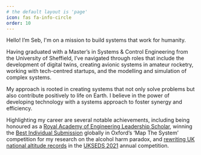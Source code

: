 ```yaml
---
# the default layout is 'page'
icon: fas fa-info-circle
order: 10
---
```


<!-- > Add Markdown syntax content to file `_tabs/about.md`{: .filepath } and it will show up on this page.
{: .prompt-tip } -->

Hello! I’m Seb, I'm on a mission to build systems that work for humanity.

Having graduated with a Master’s in Systems & Control Engineering from the University of Sheffield, I’ve navigated through roles that include the development of digital twins, creating avionic systems in amateur rocketry, working with tech-centred startups, and the modelling and simulation of complex systems.

My approach is rooted in creating systems that not only solve problems but also contribute positively to life on Earth. I believe in the power of developing technology with a systems approach to foster synergy and efficiency.

Highlighting my career are several notable achievements, including being honoured as a [Royal Academy of Engineering Leadership Scholar](https://raeng.org.uk/programmes-and-prizes/programmes/uk-grants-and-prizes/support-for-education/engineering-leaders-scholarship/scholarship-recipients), winning the [Best Individual Submission](https://www.sheffield.ac.uk/acse/news/engineering-student-wins-award-global-social-impact-competition) globally in Oxford’s ‘Map The System’ competition for my research on the alcohol harm paradox, and [rewriting UK national altitude records](https://www.ukra.org.uk/records/allclass) in the [UKSEDS 2021](https://www.youtube.com/watch?v=Lg2Mcxf0NpI) annual competition.